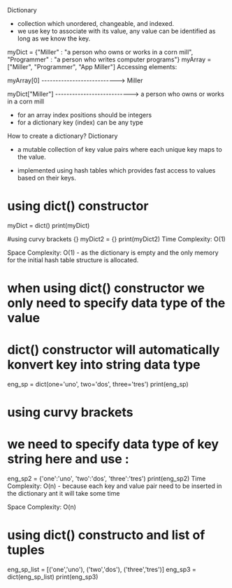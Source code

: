 Dictionary

- collection which unordered, changeable, and indexed.
- we use key to associate with its value, any value can be identified as long as we know the key.

myDict = {"Miller" : "a person who owns or works in a corn mill", 
          "Programmer" : "a person who writes computer programs"}
myArray = ["Miller", "Programmer", "App Miller"]
Accessing elements:

myArray[0]            ---------------------------> Miller

myDict["Miller"]   ---------------------------> a person who owns or works in a corn mill

- for an array index positions should be integers
- for a dictionary key (index) can be any type


How to create a dictionary?
Dictionary

- a mutable collection of key value pairs where each unique key maps to the value.

- implemented using hash tables which provides fast access to values based on their keys.

# using dict() constructor
myDict = dict()
print(myDict)
 
#using curvy brackets {}
myDict2 = {}
print(myDict2)
Time Complexity: O(1)

Space Complexity: O(1) - as the dictionary is empty and the only memory for the initial hash table structure is allocated.

# when using dict() constructor we only need to specify data type of the value
# dict() constructor will automatically konvert key into string data type
eng_sp = dict(one='uno', two='dos', three='tres')
print(eng_sp)
 
# using curvy brackets
# we need to specify data type of key string here and use : 
eng_sp2 = {'one':'uno', 'two':'dos', 'three':'tres')
print(eng_sp2)
Time Complexity: O(n) - because each key and value pair need to be inserted in the dictionary ant it will take some time

Space Complexity: O(n)

# using dict() constructo and list of tuples
eng_sp_list = [('one','uno'), ('two','dos'), ('three','tres')]
eng_sp3 = dict(eng_sp_list)
print(eng_sp3)
